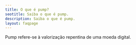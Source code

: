 ```yaml
---
title: O que é pump?
seotitle: Saiba o que é pump.
description: Saiba o que é pump.
layout: faqpage
---
```

Pump refere-se à valorização repentina de uma moeda digital.
